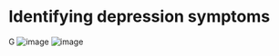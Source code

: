 # Identifying depression symptoms
 G
![image](https://user-images.githubusercontent.com/25851171/129116048-2f59e3b5-bbc1-4e56-8095-423391a4f18b.png)
![image](https://user-images.githubusercontent.com/25851171/129116084-f0cc07f5-b43f-4f46-8b9c-e9301ae2b459.png)
